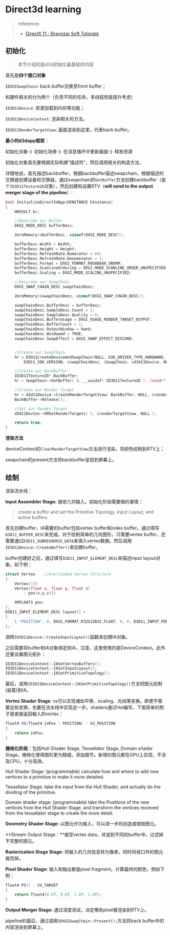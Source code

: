 # Direct3d learning

> reference:
>
> - [DirectX 11 - Braynzar Soft Tutorials](https://www.braynzarsoft.net/viewtutorial/q16390-braynzar-soft-directx-11-tutorials)

## 初始化

> 本节介绍的是d3d初始化最基础的内容

首先是**四个接口对象**

`IDXGISwapChain`: back buffer交换至front buffer；

和硬件相关的分为两个（负责不同的任务，多线程性能提升考虑）

`ID3D11Device`: 资源加载到内存等功能；

`ID3D11DeviceContext`: 渲染相关的方法。

`ID3D11RenderTargetView`: 画面渲染到这里，代表back buffer。

**最小的d3dapp框架**：

初始化对象-》初始化场景-》在消息循环中更新画面-》释放资源

初始化对象首先要根据实际构建“描述符”，然后调用相关的构造方法。

详细地说，首先描述backbuffer，根据backbuffer描述swapchain，根据描述的交换链创建设备和交换链，通过swapchain的`GetBuffer`方法创建backbuffer（是个`ID3D11Texture2D`对象），然后创建和设置RTV（**will send to the output merger stage of the pipeline**）:

```cpp
bool InitializeDirect3dApp(HINSTANCE hInstance)
{
    HRESULT hr;

    //Describe our Buffer
    DXGI_MODE_DESC bufferDesc;

    ZeroMemory(&bufferDesc, sizeof(DXGI_MODE_DESC));

    bufferDesc.Width = Width;
    bufferDesc.Height = Height;
    bufferDesc.RefreshRate.Numerator = 60;
    bufferDesc.RefreshRate.Denominator = 1;
    bufferDesc.Format = DXGI_FORMAT_R8G8B8A8_UNORM;
    bufferDesc.ScanlineOrdering = DXGI_MODE_SCANLINE_ORDER_UNSPECIFIED;
    bufferDesc.Scaling = DXGI_MODE_SCALING_UNSPECIFIED;

    //Describe our SwapChain
    DXGI_SWAP_CHAIN_DESC swapChainDesc; 

    ZeroMemory(&swapChainDesc, sizeof(DXGI_SWAP_CHAIN_DESC));

    swapChainDesc.BufferDesc = bufferDesc;
    swapChainDesc.SampleDesc.Count = 1;
    swapChainDesc.SampleDesc.Quality = 0;
    swapChainDesc.BufferUsage = DXGI_USAGE_RENDER_TARGET_OUTPUT;
    swapChainDesc.BufferCount = 1;
    swapChainDesc.OutputWindow = hwnd; 
    swapChainDesc.Windowed = TRUE; 
    swapChainDesc.SwapEffect = DXGI_SWAP_EFFECT_DISCARD;


    //Create our SwapChain
    hr = D3D11CreateDeviceAndSwapChain(NULL, D3D_DRIVER_TYPE_HARDWARE, NULL, NULL, NULL, NULL,
        D3D11_SDK_VERSION, &swapChainDesc, &SwapChain, &d3d11Device, NULL, &d3d11DevCon);

    //Create our BackBuffer
    ID3D11Texture2D* BackBuffer;
    hr = SwapChain->GetBuffer( 0, __uuidof( ID3D11Texture2D ), (void**)&BackBuffer );

    //Create our Render Target
    hr = d3d11Device->CreateRenderTargetView( BackBuffer, NULL, &renderTargetView );
    BackBuffer->Release();

    //Set our Render Target
    d3d11DevCon->OMSetRenderTargets( 1, &renderTargetView, NULL );

    return true;
}
```

**渲染方法**

deviceContext的`ClearRenderTargetView`方法进行渲染，将颜色绘制到RTV上；

swapchain的present方法将backbuffer呈现到屏幕上。

## 绘制

渲染流水线：

**Input Assembler Stage:** 接收几何输入。初始化阶段需要做的事情：

> create a buffer and set the Primitive Topology, Input Layout, and active buffers.

首先创建buffer，IA需要的buffer包括vertex buffer和index buffer。通过填写`D3D11_BUFFER_DESC`来完成。对于绘制简单的几何图形，只需要vertex buffer，还需要通过`D3D11_SUBRESOURCE_DATA`来填入vertex数据。然后调用`ID3D11Device::CreateBuffer()`来创建buffer。

buffer创建好之后，通过填写`D3D11_INPUT_ELEMENT_DESC`来描述input layout对象。如下例：

```c++
struct Vertex    //Overloaded Vertex Structure
{
    Vertex(){}
    Vertex(float x, float y, float z)
        : pos(x,y,z){}

    XMFLOAT3 pos;
};
D3D11_INPUT_ELEMENT_DESC layout[] =
{
    { "POSITION", 0, DXGI_FORMAT_R32G32B32_FLOAT, 0, 0, D3D11_INPUT_PER_VERTEX_DATA, 0 }, 
};
```

调用`ID3D11Device::CreateInputLayout()`函数来创建IA对象。

之后需要将buffer和IA对象绑定到IA，注意，这里使用的是DeviceContext。此外还要设置图元拓扑：

```c++
ID3D11DeviceContext::IASetVertexBuffers();
ID3D11DeviceContext::IASetInputLayout();
ID3D11DeviceContext::IASetPrimitiveTopology();
```

最后，调用`ID3D11DeviceContext::IASetPrimitiveTopology()`方法将图元绘制(装载)到IA。

**Vertex Shader Stage**: vs可以实现诸如平移、scaling、光线等变换。即使不需要这些变换，也要在流水线中实现这一步。shaders通过hlsl编写，下面简单的例子是直接返回输入的vertex：

```c++
float4 VS(float4 inPos : POSITION) : SV_POSITION
{
    return inPos;
}
```

**栅格化阶段**：包括Hull Shader Stage, Tessellator Stage, Domain shader Stage。栅格化使得图形更为精细，添加细节。新增的图元都在GPU上实现，不涉及CPU，十分高效。

Hull Shader Stage: (programmable) calculate how and where to add new vertices to a primitive to make it more detailed. 

Tessellator Stage: take the input from the Hull Shader, and actually do the dividing of the primitive. 

Domain shader stage: (programmable) take the Positions of the new vertices from the Hull Shader Stage, and transform the vertices recieved from the tessallator stage to create the more detail.

**Geometry Shader Stage:**  以图元作为输入，可以进一步的创造或销毁图元。

**Stream Output Stage：**接受vertex data，并送到不同的buffer中。过滤掉不完整的图元。

**Rasterization Stage Stage:** 将输入的几何信息转为像素，同时将视口外的图元裁剪掉。

**Pixel Shader Stage:** 输入和输出都是pixel fragment。计算最终的颜色，例如下例：

```c++
float4 PS() : SV_TARGET
{
    return float4(0.0f, 0.0f, 1.0f, 1.0f);
}
```

**Output Merger Stage:** 通过深度测试，决定哪些pixel被渲染到RTV上。

pipeline的最后，通过调用`IDXGISwapChain::Present();`方法将back buffer中的内容渲染到屏幕上。